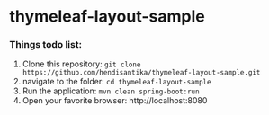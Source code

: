 # thymeleaf-layout-sample

### Things todo list:

1. Clone this repository: `git clone https://github.com/hendisantika/thymeleaf-layout-sample.git`
2. navigate to the folder: `cd thymeleaf-layout-sample`
3. Run the application: `mvn clean spring-boot:run`
4. Open your favorite browser: http://localhost:8080
